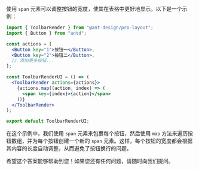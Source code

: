 使用 `span` 元素可以调整按钮的宽度，使其在表格中更好地显示。以下是一个示例：

```jsx
import { ToolbarRender } from "@ant-design/pro-layout";
import { Button } from "antd";

const actions = [
  <Button key="1">按钮一</Button>,
  <Button key="2">按钮二</Button>,
  // 添加更多按钮...
];

const ToolbarRenderUI = () => (
  <ToolbarRender actions={actions}>
    {actions.map((action, index) => (
      <span key={index}>{action}</span>
    ))}
  </ToolbarRender>
);

export default ToolbarRenderUI;
```

在这个示例中，我们使用 `span` 元素来包裹每个按钮，然后使用 `map` 方法来遍历按钮数组，并为每个按钮创建一个新的 `span` 元素。这样，每个按钮的宽度都会根据其内容的长度自动调整，从而避免了按钮换行的问题。

希望这个答案能够帮助到您！如果您还有任何问题，请随时向我们提问。
